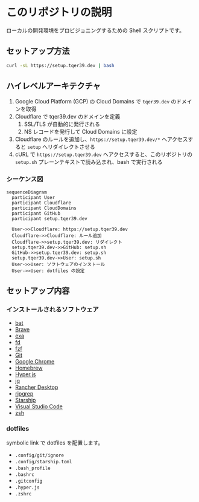 # このリポジトリの説明

ローカルの開発環境をプロビジョニングするための Shell スクリプトです。

## セットアップ方法

```bash
curl -sL https://setup.tqer39.dev | bash
```

## ハイレベルアーキテクチャ

1. Google Cloud Platform (GCP) の Cloud Domains で `tqer39.dev` のドメインを取得
2. Cloudflare で tqer39.dev のドメインを定義
   1. SSL/TLS が自動的に発行される
   2. NS レコードを発行して Cloud Domains に設定
3. Cloudflare のルールを追加し、`https://setup.tqer39.dev/*` へアクセスすると `setup` へリダイレクトさせる
4. cURL で `https://setup.tqer39.dev` へアクセスすると、このリポジトリの `setup.sh` プレーンテキストで読み込まれ、bash で実行される

### シーケンス図

```mermaid
sequenceDiagram
  participant User
  participant Cloudflare
  participant CloudDomains
  participant GitHub
  participant setup.tqer39.dev

  User->>Cloudflare: https://setup.tqer39.dev
  Cloudflare->>Cloudflare: ルール追加
  Cloudflare->>setup.tqer39.dev: リダイレクト
  setup.tqer39.dev->>GitHub: setup.sh
  GitHub->>setup.tqer39.dev: setup.sh
  setup.tqer39.dev->>User: setup.sh
  User->>User: ソフトウェアのインストール
  User->>User: dotfiles の設定
```

## セットアップ内容

### インストールされるソフトウェア

- [bat](https://github.com/sharkdp/bat)
- [Brave](https://brave.com/ja/)
- [exa](https://github.com/eza-community/eza)
- [fd](https://github.com/sharkdp/fd)
- [fzf](https://github.com/junegunn/fzf)
- [Git](https://git-scm.com/)
- [Google Chrome](https://www.google.com/intl/ja_jp/chrome/)
- [Homebrew](https://brew.sh/index_ja)
- [Hyper.js](https://hyper.is/)
- [jq](https://stedolan.github.io/jq/)
- [Rancher Desktop](https://rancherdesktop.io/)
- [ripgrep](https://github.com/BurntSushi/ripgrep)
- [Starship](https://starship.rs/)
- [Visual Studio Code](https://code.visualstudio.com/)
- [zsh](https://www.zsh.org/)

### dotfiles

symbolic link で dotfiles を配置します。

- `.config/git/ignore`
- `.config/starship.toml`
- `.bash_profile`
- `.bashrc`
- `.gitconfig`
- `.hyper.js`
- `.zshrc`

